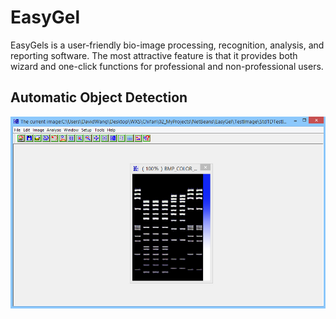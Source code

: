 # EasyGel
EasyGels is a user-friendly bio-image processing, recognition, analysis, and reporting software. 
The most attractive feature is that it provides both wizard and one-click functions for professional and non-professional users.

## Automatic Object Detection

![Alt text](https://github.com/Charley-Wang/EasyGel/blob/master/Instruction1.jpg?raw=true "Main Interface")


